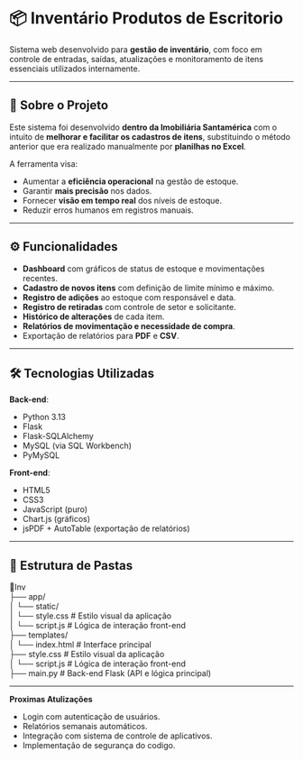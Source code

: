 # 📦 Inventário Produtos de Escritorio

Sistema web desenvolvido para **gestão de inventário**, com foco em controle de entradas, saídas, atualizações e monitoramento de itens essenciais utilizados internamente.

---

## 🏢 Sobre o Projeto

Este sistema foi desenvolvido **dentro da Imobiliária Santamérica** com o intuito de **melhorar e facilitar os cadastros de itens**, substituindo o método anterior que era realizado manualmente por **planilhas no Excel**.

A ferramenta visa:

- Aumentar a **eficiência operacional** na gestão de estoque.
- Garantir **mais precisão** nos dados.
- Fornecer **visão em tempo real** dos níveis de estoque.
- Reduzir erros humanos em registros manuais.

---

## ⚙️ Funcionalidades

- **Dashboard** com gráficos de status de estoque e movimentações recentes.
- **Cadastro de novos itens** com definição de limite mínimo e máximo.
- **Registro de adições** ao estoque com responsável e data.
- **Registro de retiradas** com controle de setor e solicitante.
- **Histórico de alterações** de cada item.
- **Relatórios de movimentação e necessidade de compra**.
- Exportação de relatórios para **PDF** e **CSV**.

---

## 🛠️ Tecnologias Utilizadas

**Back-end**:
- Python 3.13
- Flask
- Flask-SQLAlchemy
- MySQL (via SQL Workbench)
- PyMySQL

**Front-end**:
- HTML5
- CSS3
- JavaScript (puro)
- Chart.js (gráficos)
- jsPDF + AutoTable (exportação de relatórios)

---

## 📂 Estrutura de Pastas

<div> 📂Inv </div>
<div> ├── app/ </div>
<div> │      └── static/ </div>
<div> │         └── style.css # Estilo visual da aplicação </div>
<div> │         └── script.js # Lógica de interação front-end </div>
<div> ├── templates/ </div>
<div> │         └── index.html # Interface principal </div>
<div> ├── style.css # Estilo visual da aplicação </div>
<div> │         └── script.js # Lógica de interação front-end </div>
<div> ├── main.py # Back-end Flask (API e lógica principal) </div>

---

**Proximas Atulizações**
- Login com autenticação de usuários.
- Relatórios semanais automáticos.
- Integração com sistema de controle de aplicativos.
- Implementação de segurança do codigo.

